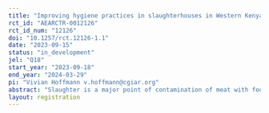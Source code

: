 ```yaml
---
title: "Improving hygiene practices in slaughterhouses in Western Kenya"
rct_id: "AEARCTR-0012126"
rct_id_num: "12126"
doi: "10.1257/rct.12126-1.1"
date: "2023-09-15"
status: "in_development"
jel: "Q18"
start_year: "2023-09-18"
end_year: "2024-03-29"
pi: "Vivian Hoffmann v.hoffmann@cgiar.org"
abstract: "Slaughter is a major point of contamination of meat with food-borne pathogens. This trial, conducted in up to 150 slaughter facilities in Western Kenya, will evaluate the impact of training slaughterhouse workers on good hygiene practices, providing basic hygiene equipment to workers and facility managers, and monitoring workers' hygiene practices through weekly checklists completed by meat inspectors. Workers in a subset of treatment facilities will be given cash incentives conditional on their compliance with adherence to the recommended practices on which they are trained. "
layout: registration
---
```


